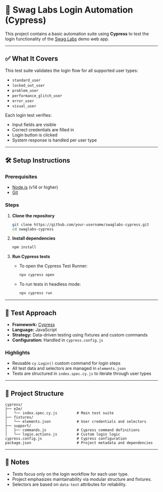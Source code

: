 
# 🧪 Swag Labs Login Automation (Cypress)

This project contains a basic automation suite using **Cypress** to test the login functionality of the [Swag Labs](https://www.saucedemo.com) demo web app.

---

## ✅ What It Covers

This test suite validates the login flow for all supported user types:

- `standard_user`
- `locked_out_user`
- `problem_user`
- `performance_glitch_user`
- `error_user`
- `visual_user`

Each login test verifies:

- Input fields are visible
- Correct credentials are filled in
- Login button is clicked
- System response is handled per user type

---

## 🛠️ Setup Instructions

### Prerequisites

- [Node.js](https://nodejs.org/) (v14 or higher)
- [Git](https://git-scm.com/)

### Steps

1. **Clone the repository**
   ```bash
   git clone https://github.com/your-username/swaglabs-cypress.git
   cd swaglabs-cypress
   ```

2. **Install dependencies**
   ```bash
   npm install
   ```

3. **Run Cypress tests**

   - To open the Cypress Test Runner:
     ```bash
     npx cypress open
     ```

   - To run tests in headless mode:
     ```bash
     npx cypress run
     ```

---

## 🧠 Test Approach

- **Framework:** [Cypress](https://www.cypress.io/)
- **Language:** JavaScript
- **Strategy:** Data-driven testing using fixtures and custom commands
- **Configuration:** Handled in `cypress.config.js`

### Highlights

- Reusable `cy.Login()` custom command for login steps
- All test data and selectors are managed in `elements.json`
- Tests are structured in `index.spec.cy.js` to iterate through user types

---

## 📁 Project Structure

```
cypress/
├── e2e/
│   └── index.spec.cy.js         # Main test suite
├── fixtures/
│   └── elements.json            # User credentials and selectors
├── support/
│   ├── commands.js              # Cypress command definitions
│   └── login.actions.js         # Custom login logic
cypress.config.js                # Cypress configuration
package.json                     # Project metadata and dependencies
```

---

## 📌 Notes

- Tests focus only on the login workflow for each user type.
- Project emphasizes maintainability via modular structure and fixtures.
- Selectors are based on `data-test` attributes for reliability.


